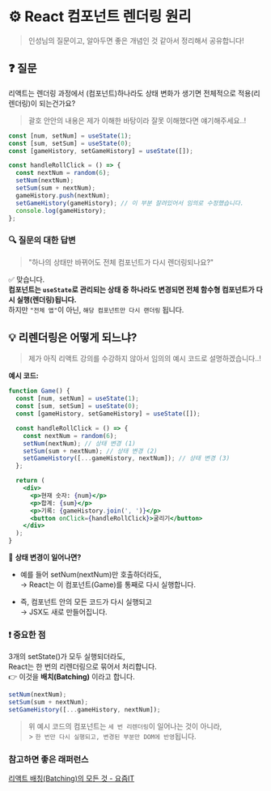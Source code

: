 # ⚙️ React 컴포넌트 렌더링 원리

> 인성님의 질문이고, 알아두면 좋은 개념인 것 같아서 정리해서 공유합니다!

## ❓ 질문

리액트는 렌더링 과정에서 (컴포넌트)하나라도 상태 변화가 생기면 전체적으로 적용(리렌더링)이 되는건가요?

> 괄호 안안의 내용은 제가 이해한 바탕이라 잘못 이해했다면 얘기해주세요..!

```jsx
const [num, setNum] = useState(1);
const [sum, setSum] = useState(0);
const [gameHistory, setGameHistory] = useState([]);

const handleRollClick = () => {
  const nextNum = random(6);
  setNum(nextNum);
  setSum(sum + nextNum);
  gameHistory.push(nextNum);
  setGameHistory(gameHistory); // 이 부분 잘려있어서 임의로 수정했습니다.
  console.log(gameHistory);
};
```

### 🔍 질문의 대한 답변

> "하나의 상태만 바뀌어도 전체 컴포넌트가 다시 렌더링되나요?"

✅ 맞습니다.<br/>
**컴포넌트는 `useState`로 관리되는 상태 중 하나라도 변경되면 전체 함수형 컴포넌트가 다시 실행(렌더링)됩니다.**<br/>
하지만 `"전체 앱"`이 아닌, `해당 컴포넌트만 다시 랜더링` 됩니다.

## 💡 리렌더링은 어떻게 되느냐?

> 제가 아직 리액트 강의를 수강하지 않아서 임의의 예시 코드로 설명하겠습니다..!

**예시 코드:**

```jsx
function Game() {
  const [num, setNum] = useState(1);
  const [sum, setSum] = useState(0);
  const [gameHistory, setGameHistory] = useState([]);

  const handleRollClick = () => {
    const nextNum = random(6);
    setNum(nextNum); // 상태 변경 (1)
    setSum(sum + nextNum); // 상태 변경 (2)
    setGameHistory([...gameHistory, nextNum]); // 상태 변경 (3)
  };

  return (
    <div>
      <p>현재 숫자: {num}</p>
      <p>합계: {sum}</p>
      <p>기록: {gameHistory.join(', ')}</p>
      <button onClick={handleRollClick}>굴리기</button>
    </div>
  );
}
```

🔁 **상태 변경이 일어나면?**

- 예를 들어 setNum(nextNum)만 호출하더라도,<br/>
  → React는 이 컴포넌트(Game)를 통째로 다시 실행합니다.

- 즉, 컴포넌트 안의 모든 코드가 다시 실행되고<br/>
  → JSX도 새로 만들어집니다.

### ❗ 중요한 점

3개의 setState()가 모두 실행되더라도,<br/>
React는 한 번의 리렌더링으로 묶어서 처리합니다.<br/>
👉 이것을 **배치(Batching)** 이라고 합니다.<br/>

```js
setNum(nextNum);
setSum(sum + nextNum);
setGameHistory([...gameHistory, nextNum]);
```

> 위 예시 코드의 컴포넌트는 `세 번 리렌더링`이 일어나는 것이 아니라,<br/> > `한 번만 다시 실행되고, 변경된 부분만 DOM에 반영`됩니다.

### 참고하면 좋은 래퍼런스

[리액트 배칭(Batching)의 모든 것 - 요즘IT](https://yozm.wishket.com/magazine/detail/2493/)
